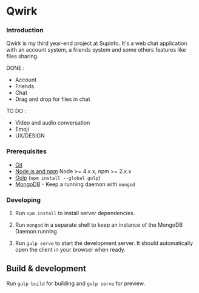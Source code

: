 # Qwirk

### Introduction

Qwirk is my third year-end project at Supinfo.
It's a web chat application with an account system, a friends system and some others features like files sharing.

DONE :
- Account
- Friends
- Chat
- Drag and drop for files in chat

TO DO :
- Video and audio conversation
- Emoji
- UX/DESIGN

### Prerequisites

- [Git](https://git-scm.com/)
- [Node.js and npm](nodejs.org) Node >= 4.x.x, npm >= 2.x.x
- [Gulp](http://gulpjs.com/) (`npm install --global gulp`)
- [MongoDB](https://www.mongodb.org/) - Keep a running daemon with `mongod`

### Developing

1. Run `npm install` to install server dependencies.

2. Run `mongod` in a separate shell to keep an instance of the MongoDB Daemon running

3. Run `gulp serve` to start the development server. It should automatically open the client in your browser when ready.

## Build & development

Run `gulp build` for building and `gulp serve` for preview.

